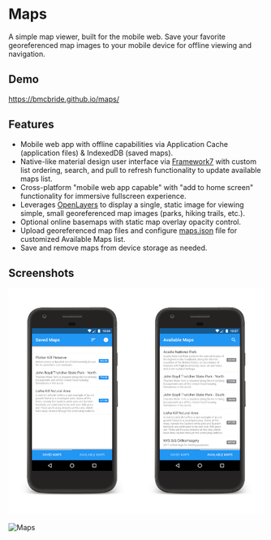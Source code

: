 # Maps
A simple map viewer, built for the mobile web. Save your favorite georeferenced map images to your mobile device for offline viewing and navigation.

## Demo
https://bmcbride.github.io/maps/

## Features
* Mobile web app with offline capabilities via Application Cache (application files) & IndexedDB (saved maps).
* Native-like material design user interface via [Framework7](https://framework7.io/) with custom list ordering, search, and pull to refresh functionality to update available maps list.
* Cross-platform "mobile web app capable" with "add to home screen" functionality for immersive fullscreen experience.
* Leverages [OpenLayers](http://openlayers.org/) to display a single, static image for viewing simple, small georeferenced map images (parks, hiking trails, etc.).
* Optional online basemaps with static map overlay opacity control.
* Upload georeferenced map files and configure [maps.json](https://github.com/bmcbride/maps/blob/gh-pages/maps.json) file for customized Available Maps list.
* Save and remove maps from device storage as needed.

## Screenshots

![Lists](screenshots/lists.png "Map Lists")

![Maps](screenshots/maps.png "Map View")
